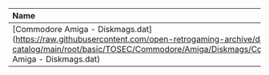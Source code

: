 |Name|Size|
|:---|---:|
|[Commodore Amiga - Diskmags.dat](https://raw.githubusercontent.com/open-retrogaming-archive/dat-catalog/main/root/basic/TOSEC/Commodore/Amiga/Diskmags/Commodore Amiga - Diskmags.dat)|1097086|
